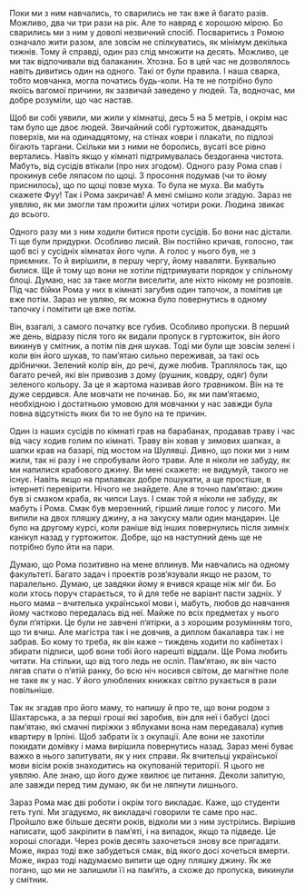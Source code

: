 Поки ми з ним навчались, то сварились не так вже й багато разів. Можливо, два чи три рази на рік. Але то навряд є 
хорошою мірою. Бо сварились ми з ним у доволі незвичний спосіб. Посваритись з Ромою означало жити разом, але зовсім не 
спілкуватись, як мінімум декілька тижнів. Тому й справді, один раз слід множити на десять. Можливо, це ми так 
відпочивали від балаканин. Хтозна. Бо в цей час не дозволялось навіть дивитись один на одного. Такі от були правила. І 
наша сварка, тобто мовчанка, могла початись будь-коли. На те не потрібно було якоїсь вагомої причини, як зазвичай 
заведено у людей. Та, водночас, ми добре розуміли, що час настав.

Щоб ви собі уявили, ми жили у кімнатці, десь 5 на 5 метрів, і окрім нас там було ще двоє людей. Звичайний собі гуртожиток,
дванадцять поверхів, ми на одинадцятому, на стінах коври і плака́ти, по підлозі бігають таргани. Скільки ми з ними не боролись,
вусаті все рівно вертались. Навіть якщо у кімнаті підтримувалась бездоганна чистота. Мабуть, від сусідів втікали (про них згодом).
Одного разу Рома спав і прокинув себе ляпасом по щоці. З просоння подумав (чи то йому приснилось), що по щоці повзе муха.
То була не муха. Ви мабуть скажете Фуу! Так і Рома закричав! А мені смішно коли згадую. Зараз не уявляю, як ми змогли там 
прожити цілих чотири роки. Людина звикає до всього.

Одного разу ми з ним ходили битися проти сусідів. Бо вони нас дістали. Ті ще були придурки. Особливо лисий. Він постійно 
кричав, голосно, так щоб всі у сусідніх кімнатах його чули. А голос у нього був, не з приємних. То й вирішили, в першу 
чергу, йому наваляти. Буквально билися. Ще й тому що вони не хотіли підтримувати порядок у спільному блоці. Думаю, нас 
за таке могли виселити, але ніхто нікому не розповів. Під час бійки Рома у них в кімнаті загубив один тапочок, а помітив 
це вже потім. Зараз не увляю, як можна було повернутись в одному тапочку і помітити це вже потім.

Він, взагалі, з самого початку все губив. Особливо пропуски. В перший же день, відразу після того як видали пропуск в 
гуртожиток, він його викинув у смітник, а потім пів дня шукав. Тоді ми були ще зовсім зелені і коли він його шукав, то 
пам’ятаю сильно переживав, за такі ось дрібнички. Зелений колір він, до речі, дуже любив. Траплялось так, що багато 
речей, які він привозив з дому (рушник, ковдру, одяг) були зеленого кольору. За це я жартома називав його *травником*. 
Він на те дуже сердився. Але мовчати не починав. Бо, як ми пам’ятаємо, необхідною і достатньою умовою для мовчанки у нас 
завжди була повна відсутність яких би то не було на те причин.

Один із наших сусідів по кімнаті грав на барабанах, продавав траву і час від часу ходив голим по кімнаті. Траву він 
ховав у зимових шапках, а шапки крав на базарі, під мостом на Шулявці. Дивно, що поки ми з ним жили, так ні разу і не 
спробували його трави. Але я ніколи не забуду, як ми напилися крабового джину. Ви мені скажете: не видумуй, такого не 
існує. Навіть якщо на прилавках добре пошукати, а ще простіше, в інтернеті перевірити. Нічого не знайдете. Але я точно 
пам‘ятаю: джин був зі смаком краба, як чипси Lays. І смак той я ніколи не забуду, як мабуть і Рома. Смак був мерзенний, 
гірший лише голос у лисого. Ми випили на двох пляшку джину, а на закуску мали один мандарин. Це було на другому курсі, 
коли раніше від інших повернулись після зимніх канікул назад у гуртожиток. Добре, що на наступний день ще не потрібно 
було йти на пари.

Думаю, що Рома позитивно на мене вплинув. Ми навчались на одному факультеті. Багато задач і проектів розв‘язували якщо 
не разом, то паралельно. Думаю, це завдяки йому я вчився краще ніж міг би. Бо коли хтось поруч старається, то й для тебе 
не варіант пасти задніх. У нього мама – вчителька української мови і, мабуть, любов до навчання йому частково передалась 
від неї. Майже по всіх предметах у нього були п‘ятірки. Це були не завчені п‘ятірки, а з хорошим розумінням того, що ти 
вчиш. Але магістра так і не довчив, а диплом бакалавра так і не забрав. Бо кому то треба, як він каже – тиждень ходити 
по кабінетах і збирати підписи, щоб вони тобі його нарешті віддали. Ще Рома любить читати. На стільки, що від того ледь 
не осліп. Пам‘ятаю, як він часто лягав спати о п’ятій ранку, бо всю ніч носився світом, де магнітне поле не таке як у 
нас. У його улюблених книжках світло рухається в рази повільніше.

Так як згадав про його маму, то напишу й про те, що вони родом з Шахтарська, а за перші гроші які заробив, він для 
неї і бабусі (досі пам’ятаю, які смачні пиріжки з яблуками вона нам передавала) купив квартиру в Ірпіні. Щоб забрати 
їх з окупації. Але вони не захотіли покидати домівку і мама вирішила повернутись назад. Зараз мені буває важко в нього 
запитувати, як у них справи. Як вчительці української мови вісім років знаходитись на окупованій території. Я цього не 
уявляю. Але знаю, що його дуже хвилює це питання. Деколи запитую, але завжди перед тим думаю, як би не ляпнути лишнього.

Зараз Рома має дві роботи і окрім того викладає. Каже, що студенти геть тупі. Ми згадуємо, як викладачі говорили те саме 
про нас. Пройшло вже більше десяти років, відколи ми з ним зустрілись. Вирішив написати, щоб закріпити в пам’яті, і на 
випадок, якщо та підведе. Це хороші спогади. Через років десять захочеться знову все пригадати. Може, якраз тоді вже 
забудеться смак, від якого досі хочеться вмерти. Може, якраз тоді надумаємо випити ще одну пляшку джину. Як же погано, що 
ми не залишили її на пам‘ять, а схоже до пропуска, викинули у смітник.